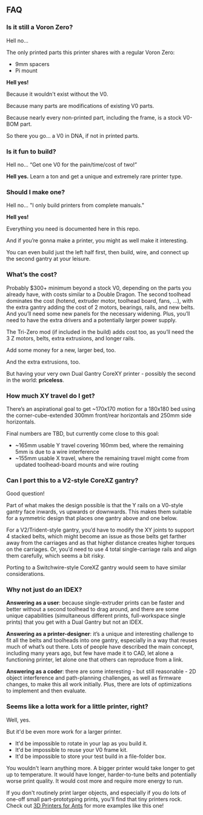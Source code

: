 ## FAQ

### Is it still a Voron Zero?

Hell no...

The only printed parts this printer shares with a regular Voron Zero:
* 9mm spacers
* Pi mount

**Hell yes!**

Because it wouldn't exist without the V0.  

Because many parts are modifications of existing V0 parts.

Because nearly every non-printed part, including the frame, is a stock V0-BOM part.

So there you go... a V0 in DNA, if not in printed parts.

### Is it fun to build?

Hell no...  “Get one V0 for the pain/time/cost of two!”

**Hell yes.**  Learn a ton and get a unique and extremely rare printer type.

### Should I make one?

Hell no... "I only build printers from complete manuals."

**Hell yes!**

Everything you need is documented here in this repo.

And if you’re gonna make a printer, you might as well make it interesting.

You can even build just the left half first, then build, wire, and connect up the second gantry at your leisure.

### What’s the cost?

Probably $300+ minimum beyond a stock V0, depending on the parts you already have, with costs similar to a Double Dragon.  The second toolhead dominates the cost (hotend, extruder motor, toolhead board, fans, …), with the extra gantry adding the cost of 2 motors, bearings, rails, and new belts.  And you’ll need some new panels for the necessary widening.  Plus, you’ll need to have the extra drivers and a potentially larger power supply.

The Tri-Zero mod (if included in the build) adds cost too, as you’ll need the 3 Z motors, belts, extra extrusions, and longer rails.  

Add some money for a new, larger bed, too.

And the extra extrusions, too.

But having your very own Dual Gantry CoreXY printer - possibly the second in the world: **priceless**.

### How much XY travel do I get?

There’s an aspirational goal to get ~170x170 motion for a 180x180 bed using the corner-cube-extended 300mm front/rear horizontals and 250mm side horizontals.

Final numbers are TBD, but currently come close to this goal:
* ~165mm usable Y travel covering 160mm bed, where the remaining 5mm is due to a wire interference
* ~155mm usable X travel, where the remaining travel might come from updated toolhead-board mounts and wire routing

### Can I port this to a V2-style CoreXZ gantry?

Good question!

Part of what makes the design possible is that the Y rails on a V0-style gantry face inwards, vs upwards or downwards.  This makes them suitable for a symmetric design that places one gantry above and one below.  

For a V2/Trident-style gantry, you’d have to modify the XY joints to support 4 stacked belts, which might become an issue as those belts get farther away from the carriages and as that higher distance creates higher torques on the carriages.  Or, you’d need to use 4 total single-carriage rails and align them carefully, which seems a bit risky.

Porting to a Switchwire-style CoreXZ gantry would seem to have similar considerations.

### Why not just do an IDEX?

**Answering as a user**: because single-extruder prints can be faster and better without a second toolhead to drag around, and there are some unique capabilities (simultaneous different prints, full-workspace single prints) that you get with a Dual Gantry but not an IDEX.

**Answering as a printer-designer**: it’s a unique and interesting challenge to fit all the belts and toolheads into one gantry, especially in a way that reuses much of what’s out there.  Lots of people have described the main concept, including many years ago, but few have made it to CAD, let alone a functioning printer, let alone one that others can reproduce from a link.

**Answering as a coder**: there are some interesting - but still reasonable - 2D object interference and path-planning challenges, as well as firmware changes, to make this all work initially.  Plus, there are lots of optimizations to implement and then evaluate.

### Seems like a lotta work for a little printer, right?

Well, yes.

But it'd be even more work for a larger printer.
* It'd be impossible to rotate in your lap as you build it.
* It'd be impossible to reuse your V0 frame kit.
* It'd be impossible to store your test build in a file-folder box.

You wouldn't learn anything more.  A bigger printer would take longer to get up to temperature.  It would  have longer, harder-to-tune belts and potentially worse print quality.  It would cost more and require more energy to run.

If you don't routinely print larger objects, and especially if you do
lots of one-off small part-prototyping prints, you'll find that tiny printers rock.  Check out [3D Printers for Ants](https://3dprintersforants.com) for more examples like this one!
